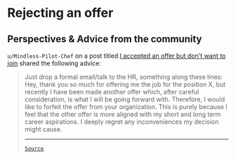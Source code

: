 # Rejecting an offer


## Perspectives & Advice from the community

`u/Mindless-Pilot-Chef` on a post titled [I accepted an offer but don't want to join](https://www.reddit.com/r/developersIndia/comments/taw6k8/i_accepted_an_offer_but_dont_want_to_join/) shared the following advice:

<blockquote>

Just drop a formal email/talk to the HR, something along these lines: Hey, thank you so much for offering me the job for the position X, but recently I have been made another offer which, after careful consideration, is what I will be going forward with. Therefore, I would like to forfeit the offer from your organization. This is purely because I feel that the other offer is more aligned with my short and long term career aspirations. I deeply regret any inconveniences my decision might cause.

---

[`Source`](https://www.reddit.com/r/developersIndia/comments/taw6k8/comment/i03f5tu/?utm_source=share&utm_medium=web3x&utm_name=web3xcss&utm_term=1&utm_content=share_button)

</blockquote>
